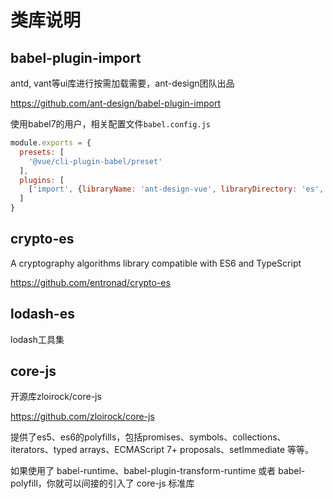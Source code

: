 # 类库说明

## babel-plugin-import

antd, vant等ui库进行按需加载需要，ant-design团队出品

https://github.com/ant-design/babel-plugin-import

使用babel7的用户，相关配置文件`babel.config.js`

```javascript
module.exports = {
  presets: [
    '@vue/cli-plugin-babel/preset'
  ],
  plugins: [
    ['import', {libraryName: 'ant-design-vue', libraryDirectory: 'es', style: true}, 'antv']
  ]
}

```

## crypto-es

A cryptography algorithms library compatible with ES6 and TypeScript

https://github.com/entronad/crypto-es

## lodash-es

lodash工具集

## core-js

开源库zloirock/core-js

https://github.com/zloirock/core-js

提供了es5、es6的polyfills，包括promises、symbols、collections、iterators、typed arrays、ECMAScript 7+ proposals、setImmediate 等等。

如果使用了 babel-runtime、babel-plugin-transform-runtime 或者 babel-polyfill，你就可以间接的引入了 core-js 标准库


